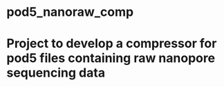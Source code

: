 # pod5_nanoraw_comp

# Project to develop a compressor for pod5 files containing raw nanopore sequencing data
